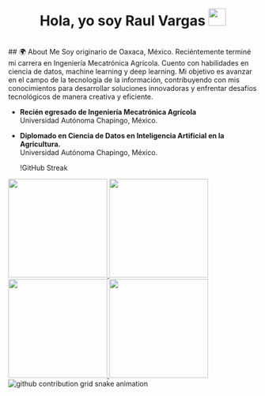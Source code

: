 
<h1 align="center"><b>Hola, yo soy Raul Vargas </b><img src="https://media.giphy.com/media/hvRJCLFzcasrR4ia7z/giphy.gif" width="35"></h1>
<!--  -->
<br>
## 🌍 About Me
Soy originario de Oaxaca, México. Reciéntemente terminé mi carrera en Ingeniería Mecatrónica Agrícola. Cuento con habilidades en ciencia de datos, machine learning y deep learning. Mi objetivo es avanzar en el campo de la tecnología de la información, contribuyendo con mis conocimientos para desarrollar soluciones innovadoras y enfrentar desafíos tecnológicos de manera creativa y eficiente.

- **Recién egresado de Ingeniería Mecatrónica Agrícola**  
  Universidad Autónoma Chapingo, México.
- **Diplomado en Ciencia de Datos en Inteligencia Artificial en la Agricultura.**  
  Universidad Autónoma Chapingo, México.
  
  !GitHub Streak

<a href="https://github.com/anuraghazra/github-readme-stats#gh-dark-mode-only">
  <img height=200 src="https://github-readme-stats.vercel.app/api?username=rullvgs&show_icons=true&theme=gotham#gh-dark-mode-only" />
</a>
<a href="https://github.com/anuraghazra/github-readme-stats#gh-dark-mode-only">
  <img height=200 src="https://github-readme-stats.vercel.app/api/top-langs/?username=rullvgs&layout=compact&langs_count=8&hide=jupyter%20notebook&card_width=330&theme=gotham#gh-dark-mode-only" />
</a>
<a href="https://github.com/anuraghazra/github-readme-stats#gh-light-mode-only">
  <img height=200 src="https://github-readme-stats.vercel.app/api?username=rullvgs&show_icons=true&theme=catppuccin_latte#gh-light-mode-only" />
</a>
<a href="https://github.com/anuraghazra/github-readme-stats#gh-light-mode-only">
  <img height=200 src="https://github-readme-stats.vercel.app/api/top-langs/?username=rullvgs&layout=compact&langs_count=8&hide=jupyter%20notebook&card_width=330&theme=catppuccin_latte#gh-light-mode-only" />
</a>

<picture>
  <source media="(prefers-color-scheme: dark)" srcset="https://raw.githubusercontent.com/huiishan99/huiishan99/output/github-contribution-grid-snake-dark.svg">
  <source media="(prefers-color-scheme: light)" srcset="https://raw.githubusercontent.com/rullvgs/rullvgs/output/github-contribution-grid-snake.svg">
  <img alt="github contribution grid snake animation" src="https://raw.githubusercontent.com/rullvgs/rullvgs/output/github-contribution-grid-snake.svg">
</picture>  

<!--
**rullvgs/rullvgs** is a ✨ _special_ ✨ repository because its `README.md` (this file) appears on your GitHub profile.

Here are some ideas to get you started:

- 🔭 I’m currently working on ...
- 🌱 I’m currently learning ...
- 👯 I’m looking to collaborate on ...
- 🤔 I’m looking for help with ...
- 💬 Ask me about ...
- 📫 How to reach me: ...
- 😄 Pronouns: ...
- ⚡ Fun fact: ...
-->
